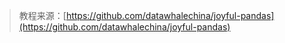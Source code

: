 > 教程来源：[https://github.com/datawhalechina/joyful-pandas](https://github.com/datawhalechina/joyful-pandas)